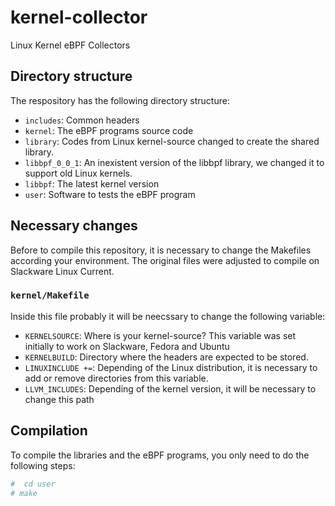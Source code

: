 # kernel-collector
Linux Kernel eBPF Collectors

## Directory structure

The respository has the following directory structure:

-   `includes`: Common headers
-   `kernel`: The eBPF programs source code
-   `library`: Codes from Linux kernel-source changed to create the shared library.
-   `libbpf_0_0_1`: An inexistent version of the libbpf library, we changed it to support old Linux kernels.
-   `libbpf`: The latest kernel version
-   `user`: Software to tests the eBPF program


## Necessary changes

Before to compile this repository, it is necessary to change the Makefiles according your environment. The original
files were adjusted to compile on Slackware Linux Current. 


### `kernel/Makefile`

Inside this file probably it will be neecssary to change the following variable:

-   `KERNELSOURCE`: Where is your kernel-source? This variable was set initially to work on Slackware, Fedora and Ubuntu
-   `KERNELBUILD`: Directory where the headers are expected to be stored.
-   `LINUXINCLUDE +=`: Depending of the Linux distribution, it is necessary to add or remove directories from this variable.
-   `LLVM_INCLUDES`: Depending of the kernel version, it will be necessary to change this path


## Compilation

To compile the libraries and the eBPF programs, you only need to do the following steps:

```bash
#  cd user
# make
``` 
